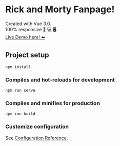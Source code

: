 # Rick and Morty Fanpage!
Created with Vue 3.0.    
100% responsive 📱 💻 🖥️.       
[Live Demo here! ⬅️](https://balexandermunoz.github.io/guane-test-frontend/)

## Project setup
```
npm install
```

### Compiles and hot-reloads for development
```
npm run serve
```

### Compiles and minifies for production
```
npm run build
```

### Customize configuration
See [Configuration Reference](https://cli.vuejs.org/config/).

